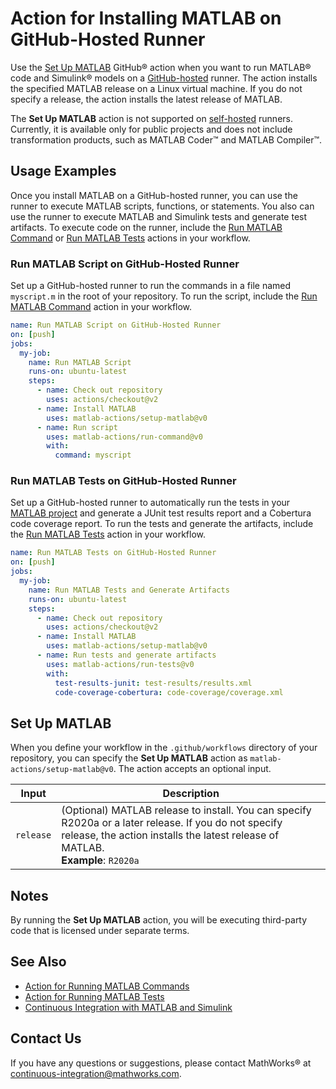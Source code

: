 # Action for Installing MATLAB on GitHub-Hosted Runner

Use the [Set Up MATLAB](#set-up-matlab) GitHub&reg; action when you want to run MATLAB&reg; code and Simulink&reg; models on a [GitHub-hosted](https://docs.github.com/en/free-pro-team@latest/actions/reference/specifications-for-github-hosted-runners) runner. The action installs the specified MATLAB release on a Linux virtual machine. If you do not specify a release, the action installs the latest release of MATLAB. 

The **Set Up MATLAB** action is not supported on [self-hosted](https://docs.github.com/en/free-pro-team@latest/actions/hosting-your-own-runners/about-self-hosted-runners) runners. Currently, it is available only for public projects and does not include transformation products, such as MATLAB Coder&trade; and MATLAB Compiler&trade;.

## Usage Examples
Once you install MATLAB on a GitHub-hosted runner, you can use the runner to execute MATLAB scripts, functions, or statements. You also can use the runner to execute MATLAB and Simulink tests and generate test artifacts. To execute code on the runner, include the [Run MATLAB Command](https://github.com/matlab-actions/run-command/) or [Run MATLAB Tests](https://github.com/matlab-actions/run-tests/) actions in your workflow.

### Run MATLAB Script on GitHub-Hosted Runner
Set up a GitHub-hosted runner to run the commands in a file named `myscript.m` in the root of your repository. To run the script, include the [Run MATLAB Command](https://github.com/matlab-actions/run-command/) action in your workflow.

```yaml
name: Run MATLAB Script on GitHub-Hosted Runner
on: [push]
jobs:
  my-job:
    name: Run MATLAB Script
    runs-on: ubuntu-latest
    steps:
      - name: Check out repository
        uses: actions/checkout@v2
      - name: Install MATLAB
        uses: matlab-actions/setup-matlab@v0
      - name: Run script
        uses: matlab-actions/run-command@v0
        with:
          command: myscript
```

### Run MATLAB Tests on GitHub-Hosted Runner
Set up a GitHub-hosted runner to automatically run the tests in your [MATLAB project](https://www.mathworks.com/help/matlab/projects.html) and generate a JUnit test results report and a Cobertura code coverage report. To run the tests and generate the artifacts, include the [Run MATLAB Tests](https://github.com/matlab-actions/run-tests/) action in your workflow.

```yaml
name: Run MATLAB Tests on GitHub-Hosted Runner
on: [push]
jobs:
  my-job:
    name: Run MATLAB Tests and Generate Artifacts
    runs-on: ubuntu-latest
    steps:
      - name: Check out repository
        uses: actions/checkout@v2
      - name: Install MATLAB
        uses: matlab-actions/setup-matlab@v0
      - name: Run tests and generate artifacts
        uses: matlab-actions/run-tests@v0
        with:
          test-results-junit: test-results/results.xml
          code-coverage-cobertura: code-coverage/coverage.xml
```

## Set Up MATLAB
When you define your workflow in the `.github/workflows` directory of your repository, you can specify the **Set Up MATLAB** action as `matlab-actions/setup-matlab@v0`. The action accepts an optional input.

| Input     | Description |
|-----------|-------------|
| `release` | (Optional) MATLAB release to install. You can specify R2020a or a later release. If you do not specify release, the action installs the latest release of MATLAB.<br/>**Example**: `R2020a`

## Notes
By running the **Set Up MATLAB** action, you will be executing third-party code that is licensed under separate terms.

## See Also
- [Action for Running MATLAB Commands](https://github.com/matlab-actions/run-command/)
- [Action for Running MATLAB Tests](https://github.com/matlab-actions/run-tests/)
- [Continuous Integration with MATLAB and Simulink](https://www.mathworks.com/solutions/continuous-integration.html)

## Contact Us
If you have any questions or suggestions, please contact MathWorks&reg; at [continuous-integration@mathworks.com](mailto:continuous-integration@mathworks.com).
